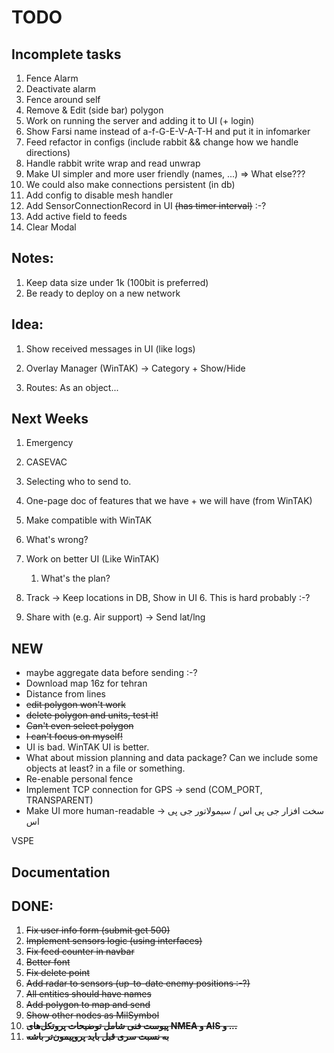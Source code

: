 # TODO

## Incomplete tasks
1. Fence Alarm
2. Deactivate alarm
3. Fence around self
4. Remove & Edit (side bar) polygon
5. Work on running the server and adding it to UI (+ login)
6. Show Farsi name instead of a-f-G-E-V-A-T-H and put it in infomarker
7. Feed refactor in configs (include rabbit && change how we handle directions)
8. Handle rabbit write wrap and read unwrap
9. Make UI simpler and more user friendly (names, ...) => What else???
10. We could also make connections persistent (in db)
11. Add config to disable mesh handler
12. Add SensorConnectionRecord in UI ~~(has timer interval)~~ :-?
13. Add active field to feeds
14. Clear Modal 

## Notes:
1. Keep data size under 1k (100bit is preferred)
2. Be ready to deploy on a new network

## Idea:
1. Show received messages in UI (like logs)

3. Overlay Manager (WinTAK) -> Category + Show/Hide
4. Routes: As an object...

## Next Weeks
1. Emergency
2. CASEVAC
3. Selecting who to send to.
4. One-page doc of features that we have + we will have (from WinTAK) 

3. Make compatible with WinTAK
1. What's wrong?
2. Work on better UI (Like WinTAK)
   1. What's the plan?

6. Track -> Keep locations in DB, Show in UI
   6. This is hard probably :-?
8. Share with (e.g. Air support) -> Send lat/lng

## NEW
- maybe aggregate data before sending :-?
- Download map 16z for tehran
- Distance from lines
- ~~edit polygon won't work~~
- ~~delete polygon and units, test it!~~
- ~~Can't even select polygon~~
- ~~I can't focus on myself!~~
- UI is bad. WinTAK UI is better.
- What about mission planning and data package? Can we include some objects at least? in a file or something.
- Re-enable personal fence
- Implement TCP connection for GPS -> send (COM_PORT, TRANSPARENT)
- Make UI more human-readable -> سخت افزار جی پی اس / سیمولاتور جی پی اس

VSPE

## Documentation

## DONE:
1. ~~Fix user info form (submit get 500)~~
2. ~~Implement sensors logic (using interfaces)~~
3. ~~Fix feed counter in navbar~~
4. ~~Better font~~
5. ~~Fix delete point~~
6. ~~Add radar to sensors (up-to-date enemy positions :-?)~~
7. ~~All entities should have names~~
8. ~~Add polygon to map and send~~
9. ~~Show other nodes as MilSymbol~~
10. ~~**پیوست فنی شامل توضیحات پروتکل‌های NMEA و AIS و ...**~~
11. ~~**به نسبت سری قبل باید پروپیمون‌تر باشه**~~
